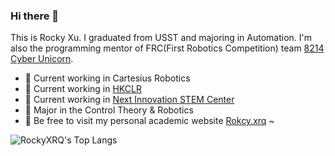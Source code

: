 ### Hi there 👋

This is Rocky Xu. I graduated from USST and majoring in Automation. I'm also the programming mentor of FRC(First Robotics Competition) team [8214 Cyber Unicorn](https://www.thebluealliance.com/team/8214).

- 🔭 Current working in Cartesius Robotics
- 🔭 Current working in [HKCLR](https://hkclr.hk/)
- 🔭 Current working in [Next Innovation STEM Center](https://github.com/FRCNextInnovation)
- 🌱 Major in the Control Theory & Robotics
- 💌 Be free to visit my personal academic website [Rokcy.xrq](https://www.rocky-xrq.com) ~

![RockyXRQ's Top Langs](https://github-readme-stats.vercel.app/api/top-langs/?username=RockyXRQ&layout=compact)

